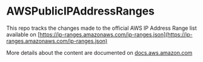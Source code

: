 # AWSPublicIPAddressRanges

This repo tracks the changes made to the official AWS IP Address Range list available on [https://ip-ranges.amazonaws.com/ip-ranges.json](https://ip-ranges.amazonaws.com/ip-ranges.json)

More details about the content are documented on [docs.aws.amazon.com](http://docs.aws.amazon.com/general/latest/gr/aws-ip-ranges.html)

